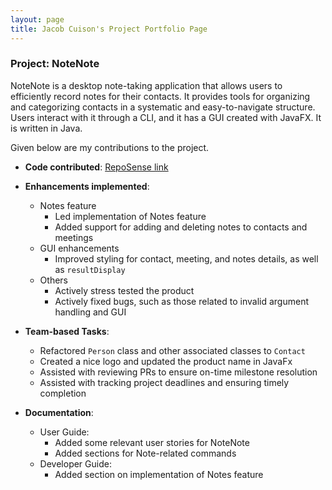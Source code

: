 ```yaml
---
layout: page
title: Jacob Cuison's Project Portfolio Page
---
```


### Project: NoteNote

NoteNote is a desktop note-taking application that allows users to efficiently record notes for their contacts. It
provides tools for organizing and categorizing contacts in a systematic and easy-to-navigate structure. Users interact
with it through a CLI, and it has a GUI created with JavaFX. It is written in Java.

Given below are my contributions to the project.

* **Code
  contributed**: [RepoSense link](https://nus-cs2103-ay2324s1.github.io/tp-dashboard/?search=s-peiran&sort=groupTitle&sortWithin=title&timeframe=commit&mergegroup=&groupSelect=groupByRepos&breakdown=true&checkedFileTypes=docs~functional-code~test-code&since=2023-09-22)

* **Enhancements implemented**:
    * Notes feature
        * Led implementation of Notes feature
        * Added support for adding and deleting notes to contacts and meetings
    * GUI enhancements
        * Improved styling for contact, meeting, and notes details, as well as `resultDisplay`
    * Others
        * Actively stress tested the product
        * Actively fixed bugs, such as those related to invalid argument handling and GUI

* **Team-based Tasks**:
    * Refactored `Person` class and other associated classes to `Contact`
    * Created a nice logo and updated the product name in JavaFx
    * Assisted with reviewing PRs to ensure on-time milestone resolution
    * Assisted with tracking project deadlines and ensuring timely completion

* **Documentation**:
    * User Guide:
        * Added some relevant user stories for NoteNote
        * Added sections for Note-related commands
    * Developer Guide:
        * Added section on implementation of Notes feature
